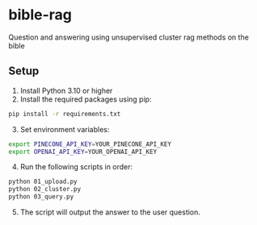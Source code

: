 # bible-rag
Question and answering using unsupervised cluster rag methods on the bible

## Setup

1. Install Python 3.10 or higher
2. Install the required packages using pip:
```bash
pip install -r requirements.txt
```
3. Set environment variables:
```bash
export PINECONE_API_KEY=YOUR_PINECONE_API_KEY
export OPENAI_API_KEY=YOUR_OPENAI_API_KEY
```
4. Run the following scripts in order:
```bash
python 01_upload.py
python 02_cluster.py
python 03_query.py
```
5. The script will output the answer to the user question.